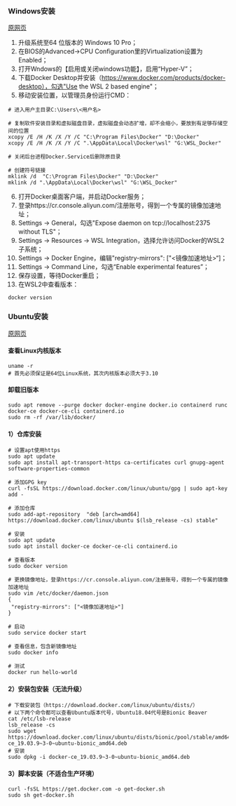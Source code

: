 ###  Windows安装

[原网页](https://docs.docker.com/docker-for-windows/wsl/)

1. 升级系统至64 位版本的 Windows 10 Pro；
2. 在BIOS的Advanced->CPU Configuration里的Virtualization设置为Enabled；
3. 打开Wndows的【启用或关闭windows功能】，启用“Hyper-V”；
4. 下载Docker Desktop并安装（https://www.docker.com/products/docker-desktop），勾选"Use the WSL 2 based engine"；
5. 移动安装位置，以管理员身份运行CMD：
```
# 进入用户主目录C:\Users\<用户名>

# 复制软件安装目录和虚拟磁盘目录，虚拟磁盘会动态扩增，却不会缩小，要放到有足够存储空间的位置
xcopy /E /H /K /X /Y /C "C:\Program Files\Docker" "D:\Docker"
xcopy /E /H /K /X /Y /C ".\AppData\Local\Docker\wsl" "G:\WSL_Docker"

# 关闭后台进程Docker.Service后删除原目录

# 创建符号链接
mklink /d  "C:\Program Files\Docker" "D:\Docker"
mklink /d ".\AppData\Local\Docker\wsl" "G:\WSL_Docker"
```
6. 打开Docker桌面客户端，并启动Docker服务；
7. 登录https://cr.console.aliyun.com/注册账号，得到一个专属的镜像加速地址；
8. Settings -> General，勾选"Expose daemon on tcp://localhost:2375 without TLS"；
9. Settings -> Resources -> WSL Integration，选择允许访问Docker的WSL2子系统；
11. Settings -> Docker Engine，编辑"registry-mirrors": ["<镜像加速地址>“]；
12. Settings -> Command Line，勾选“Enable experimental features”；
12. 保存设置，等待Docker重启；
13. 在WSL2中查看版本：
```
docker version
```


### Ubuntu安装

[原网页](<https://docs.docker.com/engine/install/ubuntu/>)

#### 查看Linux内核版本

```
uname -r
# 首先必须保证是64位Linux系统，其次内核版本必须大于3.10
```

#### 卸载旧版本

```
sudo apt remove --purge docker docker-engine docker.io containerd runc docker-ce docker-ce-cli containerd.io
sudo rm -rf /var/lib/docker/
```

#### 1）仓库安装

```
# 设置apt使用https
sudo apt update
sudo apt install apt-transport-https ca-certificates curl gnupg-agent software-properties-common

# 添加GPG key
curl -fsSL https://download.docker.com/linux/ubuntu/gpg | sudo apt-key add -

# 添加仓库
sudo add-apt-repository  "deb [arch=amd64] https://download.docker.com/linux/ubuntu $(lsb_release -cs) stable"

# 安装
sudo apt update
sudo apt install docker-ce docker-ce-cli containerd.io

# 查看版本
sudo docker version

# 更换镜像地址，登录https://cr.console.aliyun.com/注册账号，得到一个专属的镜像加速地址
sudo vim /etc/docker/daemon.json
{
 "registry-mirrors": ["<镜像加速地址>"]
}

# 启动
sudo service docker start

# 查看信息，包含新镜像地址
sudo docker info

# 测试
docker run hello-world
```
#### 2）安装包安装（无法升级）

```
# 下载安装包（https://download.docker.com/linux/ubuntu/dists/）
# 以下两个命令都可以查看Ubuntu版本代号，Ubuntu18.04代号是Bionic Beaver
cat /etc/lsb-release
lsb_release -cs
sudo wget https://download.docker.com/linux/ubuntu/dists/bionic/pool/stable/amd64/docker-ce_19.03.9~3-0~ubuntu-bionic_amd64.deb
# 安装
sudo dpkg -i docker-ce_19.03.9~3-0~ubuntu-bionic_amd64.deb
```

#### 3）脚本安装（不适合生产环境）

```
curl -fsSL https://get.docker.com -o get-docker.sh
sudo sh get-docker.sh
```
